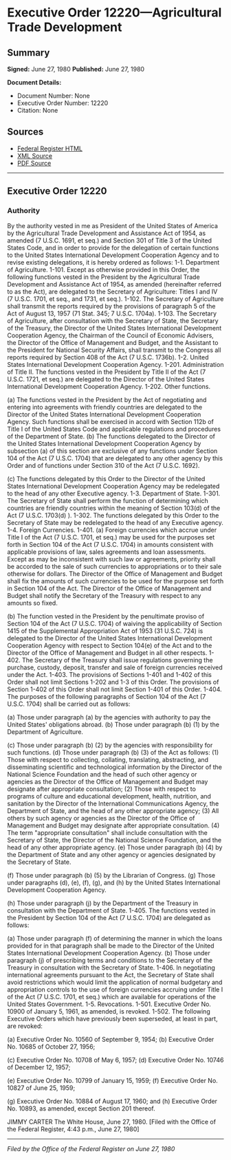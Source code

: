 # Executive Order 12220—Agricultural Trade Development

## Summary

**Signed:** June 27, 1980
**Published:** June 27, 1980

**Document Details:**
- Document Number: None
- Executive Order Number: 12220
- Citation: None

## Sources
- [Federal Register HTML](https://www.presidency.ucsb.edu/documents/executive-order-12220-agricultural-trade-development)
- [XML Source](None)
- [PDF Source](None)

---

## Executive Order 12220

### Authority

By the authority vested in me as President of the United States of America by the Agricultural Trade Development and Assistance Act of 1954, as amended (7 U.S.C. 1691, et seq.) and Section 301 of Title 3 of the United States Code, and in order to provide for the delegation of certain functions to the United States International Development Cooperation Agency and to revise existing delegations, it is hereby ordered as follows:
1-1. Department of Agriculture.
1-101. Except as otherwise provided in this Order, the following functions vested in the President by the Agricultural Trade Development and Assistance Act of 1954, as amended (hereinafter referred to as the Act), are delegated to the Secretary of Agriculture: Titles I and IV (7 U.S.C. 1701, et seq., and 1731, et seq.).
1-102. The Secretary of Agriculture shall transmit the reports required by the provisions of paragraph 5 of the Act of August 13, 1957 (71 Stat. 345; 7 U.S.C. 1704a).
1-103. The Secretary of Agriculture, after consultation with the Secretary of State, the Secretary of the Treasury, the Director of the United States International Development Cooperation Agency, the Chairman of the Council of Economic Advisers, the Director of the Office of Management and Budget, and the Assistant to the President for National Security Affairs, shall transmit to the Congress all reports required by Section 408 of the Act (7 U.S.C. 1736b).
1-2. United States International Development Cooperation Agency.
1-201. Administration of Title II. The functions vested in the President by Title II of the Act (7 U.S.C. 1721, et seq.) are delegated to the Director of the United States International Development Cooperation Agency.
1-202. Other functions.

(a) The functions vested in the President by the Act of negotiating and entering into agreements with friendly countries are delegated to the Director of the United States International Development Cooperation Agency. Such functions shall be exercised in accord with Section 112b of Title I of the United States Code and applicable regulations and procedures of the Department of State.
(b) The functions delegated to the Director of the United States International Development Cooperation Agency by subsection (a) of this section are exclusive of any functions under Section 104 of the Act (7 U.S.C. 1704) that are delegated to any other agency by this Order and of functions under Section 310 of the Act (7 U.S.C. 1692).

(c) The functions delegated by this Order to the Director of the United States International Development Cooperation Agency may be redelegated to the head of any other Executive agency.
1-3. Department of State.
1-301. The Secretary of State shall perform the function of determining which countries are friendly countries within the meaning of Section 103(d) of the Act (7 U.S.C. 1703(d) ).
1-302. The functions delegated by this Order to the Secretary of State may be redelegated to the head of any Executive agency.
1-4. Foreign Currencies.
1-401. (a) Foreign currencies which accrue under Title I of the Act (7 U.S.C. 1701, et seq.) may be used for the purposes set forth in Section 104 of the Act (7 U.S.C. 1704) in amounts consistent with applicable provisions of law, sales agreements and loan assessments. Except as may be inconsistent with such law or agreements, priority shall be accorded to the sale of such currencies to appropriations or to their sale otherwise for dollars. The Director of the Office of Management and Budget shall fix the amounts of such currencies to be used for the purpose set forth in Section 104 of the Act. The Director of the Office of Management and Budget shall notify the Secretary of the Treasury with respect to any amounts so fixed.

(b) The function vested in the President by the penultimate proviso of Section 104 of the Act (7 U.S.C. 1704) of waiving the applicability of Section 1415 of the Supplemental Appropriation Act of 1953 (31 U.S.C. 724) is delegated to the Director of the United States International Development Cooperation Agency with respect to Section 104(e) of the Act and to the Director of the Office of Management and Budget in all other respects.
1-402. The Secretary of the Treasury shall issue regulations governing the purchase, custody, deposit, transfer and sale of foreign currencies received under the Act.
1-403. The provisions of Sections 1-401 and 1-402 of this Order shall not limit Sections 1-202 and 1-3 of this Order. The provisions of Section 1-402 of this Order shall not limit Section 1-401 of this Order.
1-404. The purposes of the following paragraphs of Section 104 of the Act (7 U.S.C. 1704) shall be carried out as follows:

(a) Those under paragraph (a) by the agencies with authority to pay the United States' obligations abroad.
(b) Those under paragraph (b) (1) by the Department of Agriculture.

(c) Those under paragraph (b) (2) by the agencies with responsibility for such functions.
(d) Those under paragraph (b) (3) of the Act as follows:
    (1) Those with respect to collecting, collating, translating, abstracting, and disseminating scientific and technological information by the Director of the National Science Foundation and the head of such other agency or agencies as the Director of the Office of Management and Budget may designate after appropriate consultation;
    (2) Those with respect to programs of culture and educational development, health, nutrition, and sanitation by the Director of the International Communications Agency, the Department of State, and the head of any other appropriate agency;
    (3) All others by such agency or agencies as the Director of the Office of Management and Budget may designate after appropriate consultation.
    (4) The term "appropriate consultation" shall include consultation with the Secretary of State, the Director of the National Science Foundation, and the head of any other appropriate agency.
(e) Those under paragraph (b) (4) by the Department of State and any other agency or agencies designated by the Secretary of State.

(f) Those under paragraph (b) (5) by the Librarian of Congress.
(g) Those under paragraphs (d), (e), (f), (g), and (h) by the United States International Development Cooperation Agency.

(h) Those under paragraph (j) by the Department of the Treasury in consultation with the Department of State.
1-405. The functions vested in the President by Section 104 of the Act (7 U.S.C. 1704) are delegated as follows:

(a) Those under paragraph (f) of determining the manner in which the loans provided for in that paragraph shall be made to the Director of the United States International Development Cooperation Agency.
(b) Those under paragraph (j) of prescribing terms and conditions to the Secretary of the Treasury in consultation with the Secretary of State.
1-406. In negotiating international agreements pursuant to the Act, the Secretary of State shall avoid restrictions which would limit the application of normal budgetary and appropriation controls to the use of foreign currencies accruing under Title I of the Act (7 U.S.C. 1701, et seq.) which are available for operations of the United States Government.
1-5. Revocations.
1-501. Executive Order No. 10900 of January 5, 1961, as amended, is revoked.
1-502. The following Executive Orders which have previously been superseded, at least in part, are revoked:

(a) Executive Order No. 10560 of September 9, 1954;
(b) Executive Order No. 10685 of October 27, 1956;

(c) Executive Order No. 10708 of May 6, 1957;
(d) Executive Order No. 10746 of December 12, 1957;

(e) Executive Order No. 10799 of January 15, 1959;
(f) Executive Order No. 10827 of June 25, 1959;

(g) Executive Order No. 10884 of August 17, 1960; and
(h) Executive Order No. 10893, as amended, except Section 201 thereof.

JIMMY CARTER
The White House,
June 27, 1980.
[Filed with the Office of the Federal Register, 4:43 p.m., June 27, 1980]

---

*Filed by the Office of the Federal Register on June 27, 1980*
